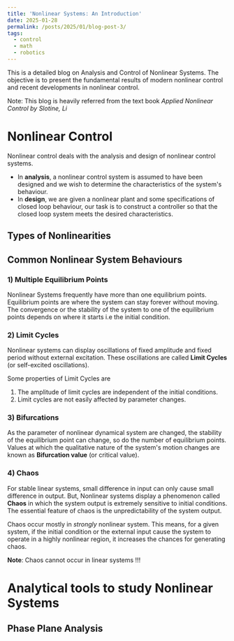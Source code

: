 ```yaml
---
title: 'Nonlinear Systems: An Introduction'
date: 2025-01-28
permalink: /posts/2025/01/blog-post-3/
tags:
  - control
  - math
  - robotics
---
```


This is a detailed blog on Analysis and Control of Nonlinear Systems. The objective is to present the fundamental results of modern nonlinear control and recent developments in nonlinear control.

Note: This blog is heavily referred from the text book *Applied Nonlinear Control by Slotine, Li*

Nonlinear Control
======
Nonlinear control deals with the analysis and design of nonlinear control systems. 

* In **analysis**, a nonlinear control system is assumed to have been designed and we wish to determine the characteristics of the system's behaviour.
* In **design**, we are given a nonlinear plant and some specifications of closed loop behaviour, our task is to construct a controller so that the closed loop system meets the desired characteristics.

## Types of Nonlinearities

## Common Nonlinear System Behaviours

### 1) Multiple Equilibrium Points
  Nonlinear Systems frequently have more than one equilibrium points. Equilibrium points are where the system can stay forever without moving. The convergence or the stability of the system to one of the equilibrium points depends on where it starts i.e the initial condition.

### 2) Limit Cycles
  Nonlinear systems can display oscillations of fixed amplitude and fixed period without external excitation. These oscillations are called **Limit Cycles** (or self-excited oscillations).

  Some properties of Limit Cycles are
  1. The amplitude of limit cycles are independent of the initial conditions.
  2. Limit cycles are not easily affected by parameter changes.

### 3) Bifurcations
  As the parameter of nonlinear dynamical system are changed, the stability of the equilibrium point can change, so do the number of equilibrium points. Values at which the qualitative nature of the system's motion changes are known as **Bifurcation value** (or critical value).

### 4) Chaos
  For stable linear systems, small difference in input can only cause small difference in output. But, Nonlinear systems display a phenomenon called **Chaos** in which the system output is extremely sensitive to initial conditions. The essential feature of chaos is the unpredictability of the system output.

  Chaos occur mostly in *strongly* nonlinear system. This means, for a given system, if the initial condition or the external input cause the system to operate in a highly nonlinear region, it increases the chances for generating chaos.

  **Note**: Chaos cannot occur in linear systems !!!

Analytical tools to study Nonlinear Systems
======

## Phase Plane Analysis